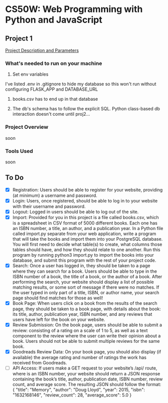 # CS50W: Web Programming with Python and JavaScript
## Project 1
[Project Description and Parameters](https://docs.cs50.net/web/2020/x/projects/1/project1.html)


### What's needed to run on your machine
1. Set env variables

  I've listed .env in .gitignore to hide my database so this won't run without configuring FLASK_APP and DATABASE_URL

1. books.csv has to end up in that database

1. The db's schema has to follow the explicit SQL. Python class-based db interaction doesn't come until proj2...


### Project Overview
soon

### Tools Used
soon




## To Do

- [x] Registration: Users should be able to register for your website, providing (at minimum) a username and password.
- [x] Login: Users, once registered, should be able to log in to your website with their username and password.
- [x] Logout: Logged in users should be able to log out of the site.
- [x] Import: Provided for you in this project is a file called books.csv, which is a spreadsheet in CSV format of 5000 different books. Each one has an ISBN number, a title, an author, and a publication year. In a Python file called import.py separate from your web application, write a program that will take the books and import them into your PostgreSQL database. You will first need to decide what table(s) to create, what columns those tables should have, and how they should relate to one another. Run this program by running python3 import.py to import the books into your database, and submit this program with the rest of your project code.
- [x] Search: Once a user has logged in, they should be taken to a page where they can search for a book. Users should be able to type in the ISBN number of a book, the title of a book, or the author of a book. After performing the search, your website should display a list of possible matching results, or some sort of message if there were no matches. If the user typed in only part of a title, ISBN, or author name, your search page should find matches for those as well!
- [x] Book Page: When users click on a book from the results of the search page, they should be taken to a book page, with details about the book: its title, author, publication year, ISBN number, and any reviews that users have left for the book on your website.
- [x] Review Submission: On the book page, users should be able to submit a review: consisting of a rating on a scale of 1 to 5, as well as a text component to the review where the user can write their opinion about a book. Users should not be able to submit multiple reviews for the same book.
- [x] Goodreads Review Data: On your book page, you should also display (if available) the average rating and number of ratings the work has received from Goodreads.
- [ ] API Access: If users make a GET request to your website’s /api/<isbn> route, where <isbn> is an ISBN number, your website should return a JSON response containing the book’s title, author, publication date, ISBN number, review count, and average score. The resulting JSON should follow the format:
        {
          "title": "Memory",
          "author": "Doug Lloyd",
          "year": 2015,
          "isbn": "1632168146",
          "review_count": 28,
          "average_score": 5.0
        }
